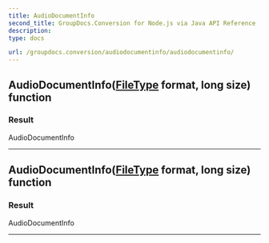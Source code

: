 ```yaml
---
title: AudioDocumentInfo
second_title: GroupDocs.Conversion for Node.js via Java API Reference
description: 
type: docs

url: /groupdocs.conversion/audiodocumentinfo/audiodocumentinfo/
---
```


## AudioDocumentInfo([FileType](../../filetype) format, long size) function


### Result
AudioDocumentInfo


---


## AudioDocumentInfo([FileType](../../filetype) format, long size) function


### Result
AudioDocumentInfo


---


